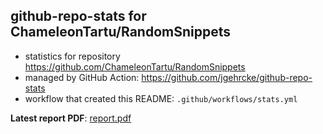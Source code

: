 ## github-repo-stats for ChameleonTartu/RandomSnippets

- statistics for repository https://github.com/ChameleonTartu/RandomSnippets
- managed by GitHub Action: https://github.com/jgehrcke/github-repo-stats
- workflow that created this README: `.github/workflows/stats.yml`

**Latest report PDF**: [report.pdf](https://github.com/ChameleonTartu/buymeacoffee-repo-stats/raw/master/ChameleonTartu/RandomSnippets/latest-report/report.pdf)

